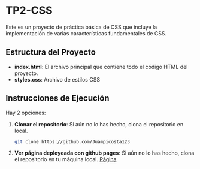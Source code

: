 # TP2-CSS

Este es un proyecto de práctica básica de CSS que incluye la implementación de varias características fundamentales de CSS.

## Estructura del Proyecto

- **index.html**: El archivo principal que contiene todo el código HTML del proyecto.
- **styles.css**: Archivo de estilos CSS

## Instrucciones de Ejecución

Hay 2 opciones:

1. **Clonar el repositorio**: Si aún no lo has hecho, clona el repositorio en local.
   ```bash
   git clone https://github.com/Juampicosta123
   ```
2. **Ver página deployeada con github pages**: Si aún no lo has hecho, clona el repositorio en tu máquina local.
   [Página](https://juampicosta123.github.io/TP2-CSS/)
